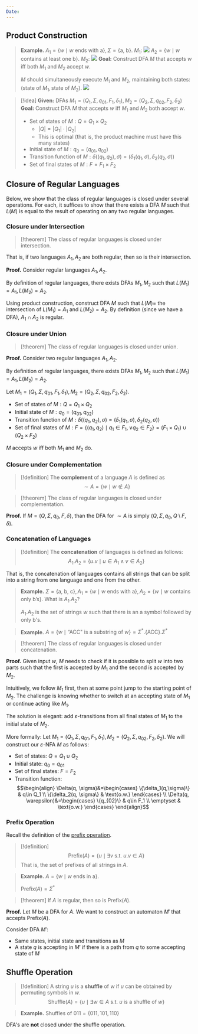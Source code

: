 ```yaml
---
Date:
---
```

## Product Construction

>**Example.** $A_1=\{w\mid w\text{ ends with a}\}, \Sigma=\{\text{a, b}\}$. $M_1:$
>![](Pasted%20image%2020230914121039.png)
>$A_2=\{w\mid w\text{ contains at least one b}\}$. $M_2:$
>![](Pasted%20image%2020230914121138.png)
>**Goal:** Construct DFA $M$ that accepts $w$ iff both $M_1$ and $M_2$ accept $w$.
>
>$M$ should simultaneously execute $M_1$ and $M_2$, maintaining both states: $(\text{state of }M_1, \text{state of }M_2)$.
>![](Pasted%20image%2020230914121645.png)

>[!idea]
>**Given:** DFAs $M_1=(Q_1, \Sigma, q_{01}, F_1, \delta_1), M_2=(Q_2, \Sigma, q_{02}, F_2, \delta_2)$
>**Goal:** Construct DFA $M$ that accepts $w$ iff $M_1$ and $M_2$ both accept $w$.
>
>- Set of states of $M: Q=Q_1\times Q_2$
>	- $|Q|=|Q_1|\cdot|Q_2|$
>	- This is optimal (that is, the product machine must have this many states)
>- Initial state of $M: q_0=(q_{01}, q_{02})$
>- Transition function of $M: \delta((q_1, q_2), \sigma)=(\delta_1(q_1, \sigma), \delta_2(q_2, \sigma))$
>- Set of final states of $M: F=F_1\times F_2$

## Closure of Regular Languages

Below, we show that the class of regular languages is closed under several operations. For each, it suffices to show that there exists a DFA $M$ such that $L(M)$ is equal to the result of operating on any two regular languages.
### Closure under Intersection

>[!theorem]
>The class of regular languages is closed under intersection.

That is, if two languages $A_1, A_2$ are both regular, then so is their intersection.

**Proof.** Consider regular languages $A_1, A_2$. 

By definition of regular languages, there exists DFAs $M_1, M_2$ such that $L(M_1)=A_1, L(M_2)=A_2$. 

Using product construction, construct DFA $M$ such that $L(M)=$ the intersection of $L(M_1)=A_1$ and $L(M_2)=A_2$. By definition (since we have a DFA), $A_1\cap A_2$ is regular. 

### Closure under Union

>[!theorem]
>The class of regular languages is closed under union.

**Proof.** Consider two regular languages $A_1, A_2$.

By definition of regular languages, there exists DFAs $M_1, M_2$ such that $L(M_1)=A_1, L(M_2)=A_2$. 

Let $M_1=(Q_1, \Sigma, q_{01}, F_1, \delta_1), M_2=(Q_2, \Sigma, q_{02}, F_2, \delta_2)$.
- Set of states of $M: Q=Q_1\times Q_2$
- Initial state of $M: q_0=(q_{01}, q_{02})$
- Transition function of $M: \delta((q_1, q_2), \sigma)=(\delta_1(q_1, \sigma), \delta_2(q_2, \sigma))$
- Set of final states of $M: F=\{(q_1, q_2)\mid q_1 \in F_1, \lor q_2 \in F_2\}=(F_1\times Q_1)\cup (Q_2 \times F_2)$

$M$ accepts $w$ iff both $M_1$ and $M_2$ do.

### Closure under Complementation

>[!definition]
>The **complement** of a language $A$ is defined as
>$$\sim A=\{w\mid w\notin A\}$$

>[!theorem]
>The class of regular languages is closed under complementation.

**Proof.** If $M=(Q, \Sigma, q_0, F, \delta)$, than the DFA for $\sim A$ is simply $(Q, \Sigma, q_0, Q\setminus F, \delta)$.

### Concatenation of Languages

>[!definition]
>The **concatenation** of languages is defined as follows:
>$$A_1.A_2=\{u.v \mid u\in A_1 \land v \in A_2\}$$

That is, the concatenation of languages contains all strings that can be split into a string from one language and one from the other.

>**Example.** $\Sigma=\{\text{a, b, c}\}, A_1=\{w\mid w\text{ ends with a}\}, A_2=\{w\mid w\text{ contains only b's}\}$. What is $A_1.A_2$?
>
>$A_1.A_2$ is the set of strings $w$ such that there is an $\mathrm a$ symbol followed by only $\mathrm b$'s. 

>**Example.** $A=\{w\mid \text{``ACC" is a substring of }w\}=\Sigma^*.\{\text{ACC}\}.\Sigma^*$

>[!theorem]
>The class of regular languages is closed under concatenation.

**Proof.** Given input $w$, $M$ needs to check if it is possible to split $w$ into two parts such that the first is accepted by $M_1$ and the second is accepted by $M_2$.

Intuitively, we follow $M_1$ first, then at some point jump to the starting point of $M_2$. The challenge is knowing whether to switch at an accepting state of $M_1$ or continue acting like $M_1$. 

The solution is elegant: add $\varepsilon$-transitions from all final states of $M_1$ to the initial state of $M_2$. 

More formally: Let $M_1=(Q_1, \Sigma, q_{01}, F_1, \delta_1), M_2=(Q_2, \Sigma, q_{02}, F_2, \delta_2)$. We will construct our $\varepsilon$-NFA $M$ as follows:
- Set of states: $Q=Q_1 \cup Q_2$
- Initial state: $q_0 = q_{01}$
- Set of final states: $F=F_2$
- Transition function: $$\begin{align}
\Delta(q, \sigma)&=\begin{cases}
\{\delta_1(q,\sigma)\} & q\in Q_1 \\
\{\delta_2(q, \sigma\} & \text{o.w.}
\end{cases} \\
\Delta(q, \varepsilon)&=\begin{cases}
\{q_{02}\} & q\in F_1 \\
\emptyset & \text{o.w.}
\end{cases}
\end{align}$$
### Prefix Operation

Recall the definition of the [prefix operation](Deterministic%20Finite%20Automata%20(DFA).md#Strings#String%20Operations).

>[!definition]
>$$\mathrm{Prefix}(A)=\{u\mid \exists v \text{ s.t. } u.v \in A\}$$
>That is, the set of prefixes of all strings in $A$.

>**Example.** $A=\{w\mid w\text{ ends in a}\}$.
>
>$\mathrm{Prefix}(A)=\Sigma^*$

>[!theorem]
>If $A$ is regular, then so is $\mathrm{Prefix}(A)$.

**Proof.** Let $M$ be a DFA for $A$. We want to construct an automaton $M'$ that accepts $\mathrm{Prefix}(A)$.

Consider DFA $M'$:
- Same states, initial state and transitions as $M$
- A state $q$ is accepting in $M'$ if there is a path from $q$ to some accepting state of $M$

## Shuffle Operation

>[!definition]
>A string $u$ is a **shuffle** of $w$ if $u$ can be obtained by permuting symbols in $w$.
>$$\mathrm{Shuffle}(A)=\{u\mid \exists w\in A \text{ s.t. } u \text{ is a shuffle of }w\}$$

>**Example.** Shuffles of $011=\{011,101,110\}$

DFA's are **not** closed under the shuffle operation.